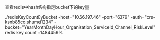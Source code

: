 查看redis中hash结构指定bucket下的key量 

./redisKeyCountByBucket -host="10.66.197.46" -port="6379" -auth="crs-ksnb85co:shumei1234" -bucket="YearMonthDayHour_Organization_ServiceId_Channel_RiskLevel" redis key count =1484459%
